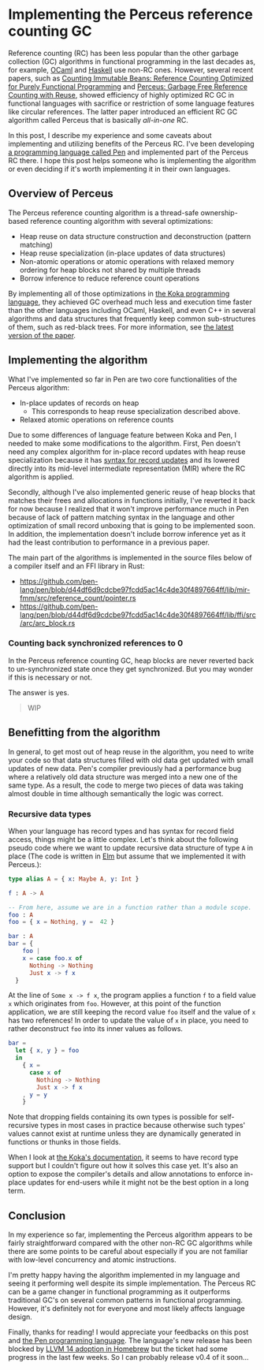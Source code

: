 # Implementing the Perceus reference counting GC

Reference counting (RC) has been less popular than the other garbage collection (GC) algorithms in functional programming in the last decades as, for example, [OCaml][ocaml] and [Haskell][haskell] use non-RC ones. However, several recent papers, such as [Counting Immutable Beans: Reference Counting Optimized for Purely Functional Programming][immutable beans] and [Perceus: Garbage Free Reference Counting with Reuse][perceus], showed efficiency of highly optimized RC GC in functional languages with sacrifice or restriction of some language features like circular references. The latter paper introduced an efficient RC GC algorithm called Perceus that is basically _all-in-one_ RC.

In this post, I describe my experience and some caveats about implementing and utilizing benefits of the Perceus RC. I've been developing [a programming language called Pen](https://github.com/pen-lang/pen) and implemented part of the Perceus RC there. I hope this post helps someone who is implementing the algorithm or even deciding if it's worth implementing it in their own languages.

## Overview of Perceus

The Perceus reference counting algorithm is a thread-safe ownership-based reference counting algorithm with several optimizations:

- Heap reuse on data structure construction and deconstruction (pattern matching)
- Heap reuse specialization (in-place updates of data structures)
- Non-atomic operations or atomic operations with relaxed memory ordering for heap blocks not shared by multiple threads
- Borrow inference to reduce reference count operations

By implementing all of those optimizations in [the Koka programming language](https://github.com/koka-lang/koka), they achieved GC overhead much less and execution time faster than the other languages including OCaml, Haskell, and even C++ in several algorithms and data structures that frequently keep common sub-structures of them, such as red-black trees. For more information, see [the latest version of the paper][perceus].

## Implementing the algorithm

What I've implemented so far in Pen are two core functionalities of the Perceus algorithm:

- In-place updates of records on heap
  - This corresponds to heap reuse specialization described above.
- Relaxed atomic operations on reference counts

Due to some differences of language feature between Koka and Pen, I needed to make some modifications to the algorithm. First, Pen doesn't need any complex algorithm for in-place record updates with heap reuse specialization because it has [syntax for record updates](https://pen-lang.org/references/language/types.html#records) and its lowered directly into its mid-level intermediate representation (MIR) where the RC algorithm is applied.

Secondly, although I've also implemented generic reuse of heap blocks that matches their frees and allocations in functions initially, I've reverted it back for now because I realized that it won't improve performance much in Pen because of lack of pattern matching syntax in the language and other optimization of small record unboxing that is going to be implemented soon. In addition, the implementation doesn't include borrow inference yet as it had the least contribution to performance in a previous paper.

The main part of the algorithms is implemented in the source files below of a compiler itself and an FFI library in Rust:

- https://github.com/pen-lang/pen/blob/d44df6d9cdcbe97fcdd5ac14c4de30f4897664ff/lib/mir-fmm/src/reference_count/pointer.rs
- https://github.com/pen-lang/pen/blob/d44df6d9cdcbe97fcdd5ac14c4de30f4897664ff/lib/ffi/src/arc/arc_block.rs

### Counting back synchronized references to 0

In the Perceus reference counting GC, heap blocks are never reverted back to un-synchronized state once they get synchronized. But you may wonder if this is necessary or not.

The answer is yes.

> WIP

## Benefitting from the algorithm

In general, to get most out of heap reuse in the algorithm, you need to write your code so that data structures filled with old data get updated with small updates of new data. Pen's compiler previously had a performance bug where a relatively old data structure was merged into a new one of the same type. As a result, the code to merge two pieces of data was taking almost double in time although semantically the logic was correct.

### Recursive data types

When your language has record types and has syntax for record field access, things might be a little complex. Let's think about the following pseudo code where we want to update recursive data structure of type `A` in place (The code is written in [Elm](https://elm-lang.org/) but assume that we implemented it with Perceus.):

```elm
type alias A = { x: Maybe A, y: Int }

f : A -> A

-- From here, assume we are in a function rather than a module scope.
foo : A
foo = { x = Nothing, y =  42 }

bar : A
bar = {
    foo |
    x = case foo.x of
      Nothing -> Nothing
      Just x -> f x
  }
```

At the line of `Some x -> f x`, the program applies a function `f` to a field value `x` which originates from `foo`. However, at this point of the function application, we are still keeping the record value `foo` itself and the value of `x` has two references! In order to update the value of `x` in place, you need to rather deconstruct `foo` into its inner values as follows.

```elm
bar =
  let { x, y } = foo
  in
    { x =
      case x of
        Nothing -> Nothing
        Just x -> f x
    , y = y
    }
```

Note that dropping fields containing its own types is possible for self-recursive types in most cases in practice because otherwise such types' values cannot exist at runtime unless they are dynamically generated in functions or thunks in those fields.

When I look at [the Koka's documentation](https://koka-lang.github.io/koka/doc/book.html#sec-copying), it seems to have record type support but I couldn't figure out how it solves this case yet. It's also an option to expose the compiler's details and allow annotations to enforce in-place updates for end-users while it might not be the best option in a long term.

## Conclusion

In my experience so far, implementing the Perceus algorithm appears to be fairly straightforward compared with the other non-RC GC algorithms while there are some points to be careful about especially if you are not familiar with low-level concurrency and atomic instructions.

I'm pretty happy having the algorithm implemented in my language and seeing it performing well despite its simple implementation. The Perceus RC can be a game changer in functional programming as it outperforms traditional GC's on several common patterns in functional programming. However, it's definitely not for everyone and most likely affects language design.

Finally, thanks for reading! I would appreciate your feedbacks on this post and [the Pen programming language][pen]. The language's new release has been blocked by [LLVM 14 adoption in Homebrew](https://github.com/Homebrew/homebrew-core/pull/97618) but the ticket had some progress in the last few weeks. So I can probably release v0.4 of it soon...

[pen]: https://github.com/pen-lang/pen
[ocaml]: https://ocaml.org/
[haskell]: https://www.haskell.org/
[immutable beans]: https://arxiv.org/abs/1908.05647
[perceus]: https://www.microsoft.com/en-us/research/publication/perceus-garbage-free-reference-counting-with-reuse/
